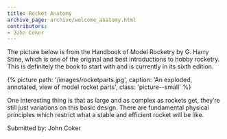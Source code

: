 ```yaml
---
title: Rocket Anatomy
archive_page: archive/welcome_anatomy.html
contributors:
- John Coker
---
```

The picture below is from the Handbook of Model Rocketry by G. Harry Stine, which is one of the original and best introductions to hobby rocketry.
This is definitely the book to start with and is currently in its sixth edition.

{% picture path: '/images/rocketparts.jpg', caption: 'An exploded, annotated, view of model rocket parts', class: 'picture--small' %}

One interesting thing is that as large and as complex as rockets get, they’re still just variations on this basic design.
There are fundamental physical principles which restrict what a stable and efficient rocket will be like.

Submitted by: John Coker

